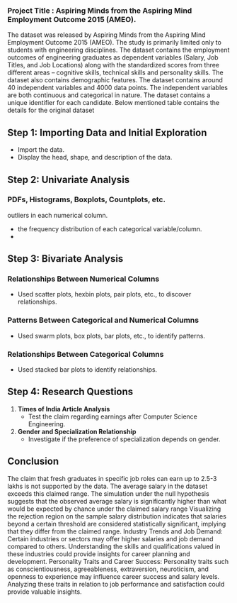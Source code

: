 ### Project Title : Aspiring Minds from the Aspiring Mind Employment Outcome 2015 (AMEO).
The dataset was released by Aspiring Minds from the Aspiring Mind Employment
Outcome 2015 (AMEO). The study is primarily limited only to students with engineering
disciplines. The dataset contains the employment outcomes of engineering graduates as
dependent variables (Salary, Job Titles, and Job Locations) along with the standardized
scores from three different areas – cognitive skills, technical skills and personality skills.
The dataset also contains demographic features. The dataset contains around 40
independent variables and 4000 data points. The independent variables are both
continuous and categorical in nature. The dataset contains a unique identifier for each
candidate. Below mentioned table contains the details for the original dataset

## Step 1: Importing Data and Initial Exploration
- Import the data.
- Display the head, shape, and description of the data.

## Step 2: Univariate Analysis
### PDFs, Histograms, Boxplots, Countplots, etc.
  outliers in each numerical column.
- the frequency distribution of each categorical variable/column.
-

## Step 3: Bivariate Analysis
### Relationships Between Numerical Columns
- Used scatter plots, hexbin plots, pair plots, etc., to discover relationships.
### Patterns Between Categorical and Numerical Columns
- Used swarm plots, box plots, bar plots, etc., to identify patterns.
### Relationships Between Categorical Columns
- Used stacked bar plots to identify relationships.


## Step 4: Research Questions
1. **Times of India Article Analysis**
   - Test the claim regarding earnings after Computer Science Engineering.
2. **Gender and Specialization Relationship**
   - Investigate if the preference of specialization depends on gender.
## Conclusion
The claim that fresh graduates in specific job roles can earn up to 2.5-3 lakhs is not supported by the data. The average salary in the dataset exceeds this claimed range.
The simulation under the null hypothesis suggests that the observed average salary is significantly higher than what would be expected by chance under the claimed salary range
Visualizing the rejection region on the sample salary distribution indicates that salaries beyond a certain threshold are considered statistically significant, implying that they differ from the claimed range.
Industry Trends and Job Demand: Certain industries or sectors may offer higher salaries and job demand compared to others. Understanding the skills and qualifications valued in these industries could provide insights for career planning and development.
Personality Traits and Career Success: Personality traits such as conscientiousness, agreeableness, extraversion, neuroticism, and openness to experience may influence career success and salary levels. Analyzing these traits in relation to job performance and satisfaction could provide valuable insights.

